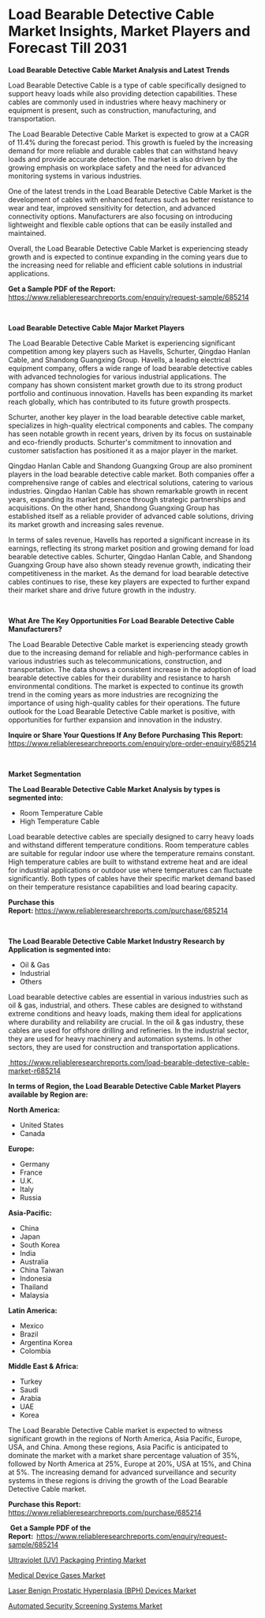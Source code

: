 <p><h1>Load Bearable Detective Cable Market Insights, Market Players and Forecast Till 2031</h1></p><p><strong>Load Bearable Detective Cable Market Analysis and Latest Trends</strong></p>
<p><p>Load Bearable Detective Cable is a type of cable specifically designed to support heavy loads while also providing detection capabilities. These cables are commonly used in industries where heavy machinery or equipment is present, such as construction, manufacturing, and transportation.</p><p>The Load Bearable Detective Cable Market is expected to grow at a CAGR of 11.4% during the forecast period. This growth is fueled by the increasing demand for more reliable and durable cables that can withstand heavy loads and provide accurate detection. The market is also driven by the growing emphasis on workplace safety and the need for advanced monitoring systems in various industries.</p><p>One of the latest trends in the Load Bearable Detective Cable Market is the development of cables with enhanced features such as better resistance to wear and tear, improved sensitivity for detection, and advanced connectivity options. Manufacturers are also focusing on introducing lightweight and flexible cable options that can be easily installed and maintained.</p><p>Overall, the Load Bearable Detective Cable Market is experiencing steady growth and is expected to continue expanding in the coming years due to the increasing need for reliable and efficient cable solutions in industrial applications.</p></p>
<p><strong>Get a Sample PDF of the Report:&nbsp;</strong> <a href="https://www.reliableresearchreports.com/enquiry/request-sample/685214">https://www.reliableresearchreports.com/enquiry/request-sample/685214</a></p>
<p>&nbsp;</p>
<p><strong>Load Bearable Detective Cable Major Market Players</strong></p>
<p><p>The Load Bearable Detective Cable Market is experiencing significant competition among key players such as Havells, Schurter, Qingdao Hanlan Cable, and Shandong Guangxing Group. Havells, a leading electrical equipment company, offers a wide range of load bearable detective cables with advanced technologies for various industrial applications. The company has shown consistent market growth due to its strong product portfolio and continuous innovation. Havells has been expanding its market reach globally, which has contributed to its future growth prospects.</p><p>Schurter, another key player in the load bearable detective cable market, specializes in high-quality electrical components and cables. The company has seen notable growth in recent years, driven by its focus on sustainable and eco-friendly products. Schurter's commitment to innovation and customer satisfaction has positioned it as a major player in the market.</p><p>Qingdao Hanlan Cable and Shandong Guangxing Group are also prominent players in the load bearable detective cable market. Both companies offer a comprehensive range of cables and electrical solutions, catering to various industries. Qingdao Hanlan Cable has shown remarkable growth in recent years, expanding its market presence through strategic partnerships and acquisitions. On the other hand, Shandong Guangxing Group has established itself as a reliable provider of advanced cable solutions, driving its market growth and increasing sales revenue.</p><p>In terms of sales revenue, Havells has reported a significant increase in its earnings, reflecting its strong market position and growing demand for load bearable detective cables. Schurter, Qingdao Hanlan Cable, and Shandong Guangxing Group have also shown steady revenue growth, indicating their competitiveness in the market. As the demand for load bearable detective cables continues to rise, these key players are expected to further expand their market share and drive future growth in the industry.</p></p>
<p>&nbsp;</p>
<p><strong>What Are The Key Opportunities For Load Bearable Detective Cable Manufacturers?</strong></p>
<p><p>The Load Bearable Detective Cable market is experiencing steady growth due to the increasing demand for reliable and high-performance cables in various industries such as telecommunications, construction, and transportation. The data shows a consistent increase in the adoption of load bearable detective cables for their durability and resistance to harsh environmental conditions. The market is expected to continue its growth trend in the coming years as more industries are recognizing the importance of using high-quality cables for their operations. The future outlook for the Load Bearable Detective Cable market is positive, with opportunities for further expansion and innovation in the industry.</p></p>
<p><strong>Inquire or Share Your Questions If Any Before Purchasing This Report:</strong> <a href="https://www.reliableresearchreports.com/enquiry/pre-order-enquiry/685214">https://www.reliableresearchreports.com/enquiry/pre-order-enquiry/685214</a></p>
<p>&nbsp;</p>
<p><strong>Market Segmentation</strong></p>
<p><strong>The Load Bearable Detective Cable Market Analysis by types is segmented into:</strong></p>
<p><ul><li>Room Temperature Cable</li><li>High Temperature Cable</li></ul></p>
<p><p>Load bearable detective cables are specially designed to carry heavy loads and withstand different temperature conditions. Room temperature cables are suitable for regular indoor use where the temperature remains constant. High temperature cables are built to withstand extreme heat and are ideal for industrial applications or outdoor use where temperatures can fluctuate significantly. Both types of cables have their specific market demand based on their temperature resistance capabilities and load bearing capacity.</p></p>
<p><strong>Purchase this Report:&nbsp;</strong><a href="https://www.reliableresearchreports.com/purchase/685214">https://www.reliableresearchreports.com/purchase/685214</a></p>
<p>&nbsp;</p>
<p><strong>The Load Bearable Detective Cable Market Industry Research by Application is segmented into:</strong></p>
<p><ul><li>Oil & Gas</li><li>Industrial</li><li>Others</li></ul></p>
<p><p>Load bearable detective cables are essential in various industries such as oil & gas, industrial, and others. These cables are designed to withstand extreme conditions and heavy loads, making them ideal for applications where durability and reliability are crucial. In the oil & gas industry, these cables are used for offshore drilling and refineries. In the industrial sector, they are used for heavy machinery and automation systems. In other sectors, they are used for construction and transportation applications.</p></p>
<p><a href="https://www.reliableresearchreports.com/load-bearable-detective-cable-market-r685214">&nbsp;https://www.reliableresearchreports.com/load-bearable-detective-cable-market-r685214</a></p>
<p><strong>In terms of Region, the Load Bearable Detective Cable Market Players available by Region are:</strong></p>
<p>
    <p> <strong> North America: </strong>
        <ul>
            <li>United States</li>
            <li>Canada</li>
        </ul>
        </p> 
    <p> <strong> Europe: </strong>
        <ul>
            <li>Germany</li>
            <li>France</li>
            <li>U.K.</li>
            <li>Italy</li>
            <li>Russia</li>
        </ul>
        </p> 
    <p> <strong> Asia-Pacific: </strong>
        <ul>
            <li>China</li>
            <li>Japan</li>
            <li>South Korea</li>
            <li>India</li>
            <li>Australia</li>
            <li>China Taiwan</li>
            <li>Indonesia</li>
            <li>Thailand</li>
            <li>Malaysia</li>
        </ul>
        </p> 
    <p> <strong> Latin America: </strong>
        <ul>
            <li>Mexico</li>
            <li>Brazil</li>
            <li>Argentina Korea</li>
            <li>Colombia</li>
        </ul>
        </p> 
    <p> <strong> Middle East & Africa: </strong>
        <ul>
            <li>Turkey</li>
            <li>Saudi</li>
            <li>Arabia</li>
            <li>UAE</li>
            <li>Korea</li>
        </ul>
    </p>
    </p>
<p><p>The Load Bearable Detective Cable market is expected to witness significant growth in the regions of North America, Asia Pacific, Europe, USA, and China. Among these regions, Asia Pacific is anticipated to dominate the market with a market share percentage valuation of 35%, followed by North America at 25%, Europe at 20%, USA at 15%, and China at 5%. The increasing demand for advanced surveillance and security systems in these regions is driving the growth of the Load Bearable Detective Cable market.</p></p>
<p><strong>Purchase this Report: </strong><a href="https://www.reliableresearchreports.com/purchase/685214">https://www.reliableresearchreports.com/purchase/685214</a></p>
<p>&nbsp;<strong>Get a Sample PDF of the Report:&nbsp;&nbsp;</strong><a href="https://www.reliableresearchreports.com/enquiry/request-sample/685214">https://www.reliableresearchreports.com/enquiry/request-sample/685214</a></p>
<p><strong></strong></p>
<p><p><a href="https://github.com/HenrietteMills1/Market-Research-Report-List-1/blob/main/ultraviolet-uv-packaging-printing-market.md">Ultraviolet (UV) Packaging Printing Market</a></p><p><a href="https://www.linkedin.com/pulse/medical-device-gases-market-size-cagr-trends-2024-2030-ps8qc">Medical Device Gases Market</a></p><p><a href="https://github.com/JameTravis/Market-Research-Report-List-5/blob/main/laser-benign-prostatic-hyperplasia-bph-devices-market.md">Laser Benign Prostatic Hyperplasia (BPH) Devices Market</a></p><p><a href="https://www.linkedin.com/pulse/automated-security-screening-systems-market-share-evolution-crbjc">Automated Security Screening Systems Market</a></p></p>